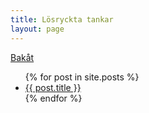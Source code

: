 ```yaml
---
title: Lösryckta tankar
layout: page
---
```

<a href="javascript:history.back()">Bakåt</a>
<ul>
  {% for post in site.posts %}
    <li>
      <a href="{{ post.url }}">{{ post.title }}</a>
    </li>
  {% endfor %}
</ul>
